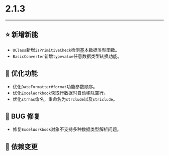 # 2.1.3

---------------------

## ⭐ 新增新能

- `UClass`新增`isPrimitiveCheck`检测基本数据类型函数。
- `BasicConverter`新增`typevalue`任意数据类型转换功能。

## 👻 优化功能

- 优化`DateFormatter#format`功能参数顺序。
- 优化`ExcelWorkbook`获取行数据时自动移除空行。
- 优化`strhas`命名，重命名为`strclude`以及`striclude`。

## 🐞 BUG 修复

- 修复`ExcelWorkbook`对象不支持多种数据类型解析问题。

## 🔨 依赖变更
